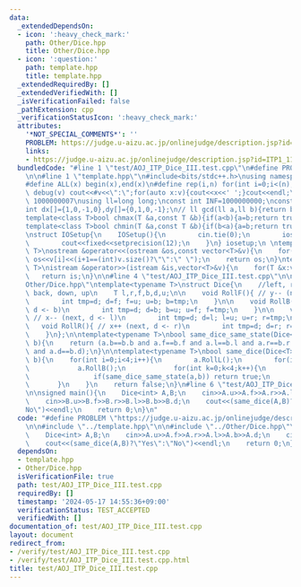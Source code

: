 ```yaml
---
data:
  _extendedDependsOn:
  - icon: ':heavy_check_mark:'
    path: Other/Dice.hpp
    title: Other/Dice.hpp
  - icon: ':question:'
    path: template.hpp
    title: template.hpp
  _extendedRequiredBy: []
  _extendedVerifiedWith: []
  _isVerificationFailed: false
  _pathExtension: cpp
  _verificationStatusIcon: ':heavy_check_mark:'
  attributes:
    '*NOT_SPECIAL_COMMENTS*': ''
    PROBLEM: https://judge.u-aizu.ac.jp/onlinejudge/description.jsp?id=ITP1_11_C
    links:
    - https://judge.u-aizu.ac.jp/onlinejudge/description.jsp?id=ITP1_11_C
  bundledCode: "#line 1 \"test/AOJ_ITP_Dice_III.test.cpp\"\n#define PROBLEM \"https://judge.u-aizu.ac.jp/onlinejudge/description.jsp?id=ITP1_11_C\"\
    \n\n#line 1 \"template.hpp\"\n#include<bits/stdc++.h>\nusing namespace std;\n\
    #define ALL(x) begin(x),end(x)\n#define rep(i,n) for(int i=0;i<(n);i++)\n#define\
    \ debug(v) cout<<#v<<\":\";for(auto x:v){cout<<x<<' ';}cout<<endl;\n#define mod\
    \ 1000000007\nusing ll=long long;\nconst int INF=1000000000;\nconst ll LINF=1001002003004005006ll;\n\
    int dx[]={1,0,-1,0},dy[]={0,1,0,-1};\n// ll gcd(ll a,ll b){return b?gcd(b,a%b):a;}\n\
    template<class T>bool chmax(T &a,const T &b){if(a<b){a=b;return true;}return false;}\n\
    template<class T>bool chmin(T &a,const T &b){if(b<a){a=b;return true;}return false;}\n\
    \nstruct IOSetup{\n    IOSetup(){\n        cin.tie(0);\n        ios::sync_with_stdio(0);\n\
    \        cout<<fixed<<setprecision(12);\n    }\n} iosetup;\n \ntemplate<typename\
    \ T>\nostream &operator<<(ostream &os,const vector<T>&v){\n    for(int i=0;i<(int)v.size();i++)\
    \ os<<v[i]<<(i+1==(int)v.size()?\"\":\" \");\n    return os;\n}\ntemplate<typename\
    \ T>\nistream &operator>>(istream &is,vector<T>&v){\n    for(T &x:v)is>>x;\n \
    \   return is;\n}\n\n#line 4 \"test/AOJ_ITP_Dice_III.test.cpp\"\n\n#line 1 \"\
    Other/Dice.hpp\"\ntemplate<typename T>\nstruct Dice{\n    //left, right, front,\
    \ back, down, up\n    T l,r,f,b,d,u;\n\n    void RollF(){ // y-- (next, d <- f)\n\
    \        int tmp=d; d=f; f=u; u=b; b=tmp;\n    }\n\n    void RollB(){ // y++ (next,\
    \ d <- b)\n        int tmp=d; d=b; b=u; u=f; f=tmp;\n    }\n\n    void RollL(){\
    \ // x-- (next, d <- l)\n        int tmp=d; d=l; l=u; u=r; r=tmp;\n    }\n\n \
    \   void RollR(){ // x++ (next, d <- r)\n        int tmp=d; d=r; r=u; u=l; l=tmp;\n\
    \    }\n};\n\ntemplate<typename T>\nbool same_dice_same_state(Dice<T> a,Dice<T>\
    \ b){\n    return (a.b==b.b and a.f==b.f and a.l==b.l and a.r==b.r and a.u==b.u\
    \ and a.d==b.d);\n}\n\ntemplate<typename T>\nbool same_dice(Dice<T> a,Dice<T>\
    \ b){\n    for(int i=0;i<4;i++){\n        a.RollL();\n        for(int j=0;j<4;j++){\n\
    \            a.RollB();\n            for(int k=0;k<4;k++){\n                a.RollL();\n\
    \                if(same_dice_same_state(a,b)) return true;\n            }\n \
    \       }\n    }\n    return false;\n}\n#line 6 \"test/AOJ_ITP_Dice_III.test.cpp\"\
    \n\nsigned main(){\n    Dice<int> A,B;\n    cin>>A.u>>A.f>>A.r>>A.l>>A.b>>A.d;\n\
    \    cin>>B.u>>B.f>>B.r>>B.l>>B.b>>B.d;\n    cout<<(same_dice(A,B)?\"Yes\":\"\
    No\")<<endl;\n    return 0;\n}\n"
  code: "#define PROBLEM \"https://judge.u-aizu.ac.jp/onlinejudge/description.jsp?id=ITP1_11_C\"\
    \n\n#include \"../template.hpp\"\n\n#include \"../Other/Dice.hpp\"\n\nsigned main(){\n\
    \    Dice<int> A,B;\n    cin>>A.u>>A.f>>A.r>>A.l>>A.b>>A.d;\n    cin>>B.u>>B.f>>B.r>>B.l>>B.b>>B.d;\n\
    \    cout<<(same_dice(A,B)?\"Yes\":\"No\")<<endl;\n    return 0;\n}"
  dependsOn:
  - template.hpp
  - Other/Dice.hpp
  isVerificationFile: true
  path: test/AOJ_ITP_Dice_III.test.cpp
  requiredBy: []
  timestamp: '2024-05-17 14:55:36+09:00'
  verificationStatus: TEST_ACCEPTED
  verifiedWith: []
documentation_of: test/AOJ_ITP_Dice_III.test.cpp
layout: document
redirect_from:
- /verify/test/AOJ_ITP_Dice_III.test.cpp
- /verify/test/AOJ_ITP_Dice_III.test.cpp.html
title: test/AOJ_ITP_Dice_III.test.cpp
---
```

